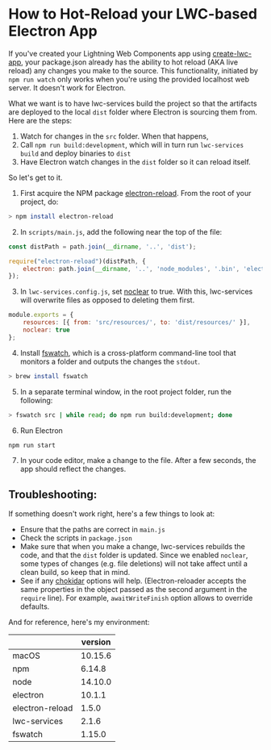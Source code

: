 # How to Hot-Reload your LWC-based Electron App

If you've created your Lightning Web Components app using  [create-lwc-app](https://lwc.dev/guide/install), your package.json already has the ability to hot reload (AKA live reload) any changes you make to the source. This functionality, initiated by `npm run watch` only works when you're using the provided localhost web server. It doesn't work for Electron.

What we want is to have lwc-services build the project so that the artifacts are deployed to the local `dist` folder where Electron is sourcing them from. Here are the steps:

1. Watch for changes in the `src` folder. When that happens,
2. Call `npm run build:development`, which will in turn run `lwc-services build` and deploy binaries to `dist`
3. Have Electron watch changes in the `dist` folder so it can reload itself.

So let's get to it. 

1. First acquire the NPM package [electron-reload](https://www.npmjs.com/package/electron-reload). From the root of your project, do:

```bash
> npm install electron-reload
```

2. In `scripts/main.js`, add the following near the top of the file:

```JavaScript
const distPath = path.join(__dirname, '..', 'dist');

require("electron-reload")(distPath, {
    electron: path.join(__dirname, '..', 'node_modules', '.bin', 'electron'),
});
```

3. In `lwc-services.config.js`, set [noclear](https://github.com/muenzpraeger/create-lwc-app/blob/main/packages/lwc-services/example/lwc-services.config.js#L11) to true. With this, lwc-services will overwrite files as opposed to deleting them first. 

```JavaScript
module.exports = {
    resources: [{ from: 'src/resources/', to: 'dist/resources/' }],
    noclear: true
};
```

4. Install [fswatch](https://github.com/emcrisostomo/fswatch), which is a cross-platform command-line tool that monitors a folder and outputs the changes the `stdout`.

```bash
> brew install fswatch
```

5. In a separate terminal window, in the root project folder, run the following:
```bash
> fswatch src | while read; do npm run build:development; done
```

6. Run Electron
```bash
npm run start 
```

7. In your code editor, make a change to the file. After a few seconds, the app should reflect the changes. 

## Troubleshooting: 
If something doesn't work right, here's a few things to look at:

- Ensure that the paths are correct in `main.js`
- Check the scripts in `package.json`
- Make sure that when you make a change, lwc-services rebuilds the code, and that the `dist` folder is updated. Since we enabled `noclear`, some types of changes (e.g. file deletions) will not take affect until a clean build, so keep that in mind.
- See if any [chokidar](https://github.com/paulmillr/chokidar) options will help. (Electron-reloader accepts the same properties in the object passed as the second argument in the `require` line). For example, `awaitWriteFinish` option allows to override defaults.

And for reference, here's my environment:

|| version | 
| --- | --- |
| macOS | 10.15.6 |
| npm | 6.14.8 |
| node | 14.10.0 |
| electron | 10.1.1 |
| electron-reload | 1.5.0 |
| lwc-services | 2.1.6 |
| fswatch | 1.15.0 |
